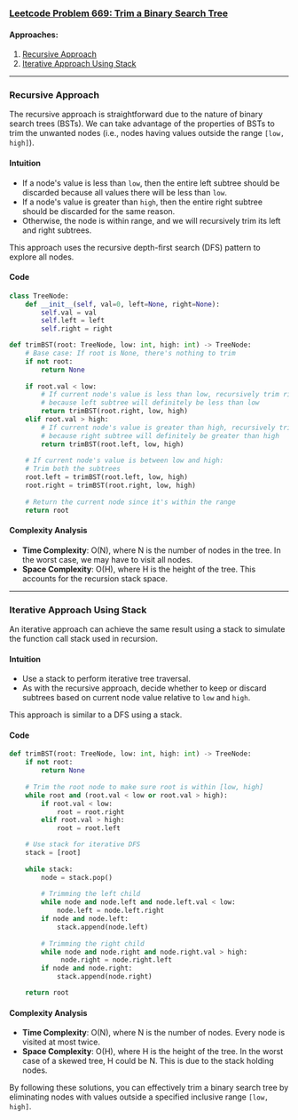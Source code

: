 ### [Leetcode Problem 669: Trim a Binary Search Tree](https://leetcode.com/problems/trim-a-binary-search-tree/)

#### Approaches:

1. [Recursive Approach](#recursive-approach)
2. [Iterative Approach Using Stack](#iterative-approach-using-stack)

---

### Recursive Approach

The recursive approach is straightforward due to the nature of binary search trees (BSTs). We can take advantage of the properties of BSTs to trim the unwanted nodes (i.e., nodes having values outside the range `[low, high]`).

#### Intuition

- If a node's value is less than `low`, then the entire left subtree should be discarded because all values there will be less than `low`.
- If a node's value is greater than `high`, then the entire right subtree should be discarded for the same reason.
- Otherwise, the node is within range, and we will recursively trim its left and right subtrees.

This approach uses the recursive depth-first search (DFS) pattern to explore all nodes.

#### Code

```python
class TreeNode:
    def __init__(self, val=0, left=None, right=None):
        self.val = val
        self.left = left
        self.right = right

def trimBST(root: TreeNode, low: int, high: int) -> TreeNode:
    # Base case: If root is None, there's nothing to trim
    if not root:
        return None
    
    if root.val < low:
        # If current node's value is less than low, recursively trim right subtree
        # because left subtree will definitely be less than low
        return trimBST(root.right, low, high)
    elif root.val > high:
        # If current node's value is greater than high, recursively trim left subtree
        # because right subtree will definitely be greater than high
        return trimBST(root.left, low, high)
    
    # If current node's value is between low and high:
    # Trim both the subtrees
    root.left = trimBST(root.left, low, high)
    root.right = trimBST(root.right, low, high)
    
    # Return the current node since it's within the range
    return root
```

#### Complexity Analysis

- **Time Complexity**: O(N), where N is the number of nodes in the tree. In the worst case, we may have to visit all nodes.
- **Space Complexity**: O(H), where H is the height of the tree. This accounts for the recursion stack space.

---

### Iterative Approach Using Stack

An iterative approach can achieve the same result using a stack to simulate the function call stack used in recursion.

#### Intuition

- Use a stack to perform iterative tree traversal.
- As with the recursive approach, decide whether to keep or discard subtrees based on current node value relative to `low` and `high`.

This approach is similar to a DFS using a stack.

#### Code

```python
def trimBST(root: TreeNode, low: int, high: int) -> TreeNode:
    if not root:
        return None
    
    # Trim the root node to make sure root is within [low, high]
    while root and (root.val < low or root.val > high):
        if root.val < low:
            root = root.right
        elif root.val > high:
            root = root.left

    # Use stack for iterative DFS
    stack = [root]
    
    while stack:
        node = stack.pop()
        
        # Trimming the left child
        while node and node.left and node.left.val < low:
            node.left = node.left.right
        if node and node.left:
            stack.append(node.left)
        
        # Trimming the right child
        while node and node.right and node.right.val > high:
             node.right = node.right.left
        if node and node.right:
            stack.append(node.right)

    return root
```

#### Complexity Analysis

- **Time Complexity**: O(N), where N is the number of nodes. Every node is visited at most twice.
- **Space Complexity**: O(H), where H is the height of the tree. In the worst case of a skewed tree, H could be N. This is due to the stack holding nodes.

By following these solutions, you can effectively trim a binary search tree by eliminating nodes with values outside a specified inclusive range `[low, high]`.


